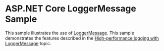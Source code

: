 # ASP.NET Core LoggerMessage Sample

This sample illustrates the use of [LoggerMessage](https://learn.microsoft.com/dotnet/api/microsoft.extensions.logging.loggermessage). This sample demonstrates the features described in the [High-performance logging with LoggerMessage](https://learn.microsoft.com/aspnet/core/fundamentals/logging/loggermessage) topic.
